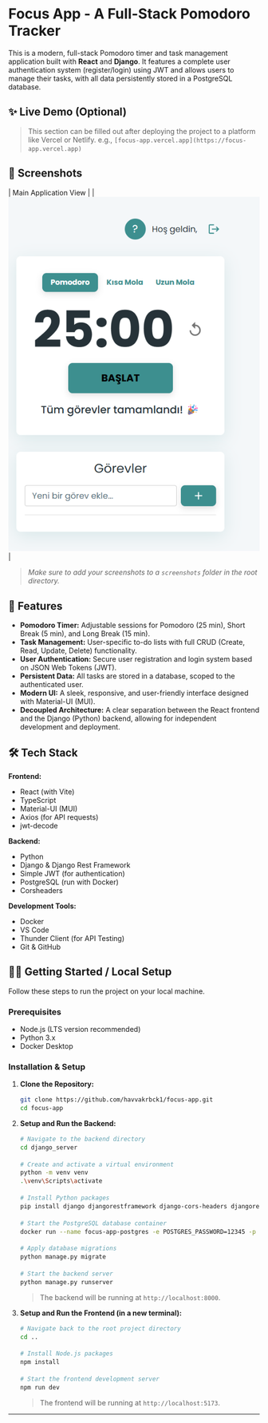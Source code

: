 # Focus App - A Full-Stack Pomodoro Tracker

This is a modern, full-stack Pomodoro timer and task management application built with **React** and **Django**. It features a complete user authentication system (register/login) using JWT and allows users to manage their tasks, with all data persistently stored in a PostgreSQL database.

## ✨ Live Demo (Optional)

> This section can be filled out after deploying the project to a platform like Vercel or Netlify.
> e.g., `[focus-app.vercel.app](https://focus-app.vercel.app)`

## 📸 Screenshots

| Main Application View |
| ![Main Screen](assets/ss.png) | 
> *Make sure to add your screenshots to a `screenshots` folder in the root directory.*

## 🚀 Features

- **Pomodoro Timer:** Adjustable sessions for Pomodoro (25 min), Short Break (5 min), and Long Break (15 min).
- **Task Management:** User-specific to-do lists with full CRUD (Create, Read, Update, Delete) functionality.
- **User Authentication:** Secure user registration and login system based on JSON Web Tokens (JWT).
- **Persistent Data:** All tasks are stored in a database, scoped to the authenticated user.
- **Modern UI:** A sleek, responsive, and user-friendly interface designed with Material-UI (MUI).
- **Decoupled Architecture:** A clear separation between the React frontend and the Django (Python) backend, allowing for independent development and deployment.

## 🛠️ Tech Stack

**Frontend:**
- React (with Vite)
- TypeScript
- Material-UI (MUI)
- Axios (for API requests)
- jwt-decode

**Backend:**
- Python
- Django & Django Rest Framework
- Simple JWT (for authentication)
- PostgreSQL (run with Docker)
- Corsheaders

**Development Tools:**
- Docker
- VS Code
- Thunder Client (for API Testing)
- Git & GitHub

## 🏃‍♀️ Getting Started / Local Setup

Follow these steps to run the project on your local machine.

### Prerequisites
- Node.js (LTS version recommended)
- Python 3.x
- Docker Desktop

### Installation & Setup

1.  **Clone the Repository:**
    ```bash
    git clone https://github.com/havvakrbck1/focus-app.git
    cd focus-app
    ```

2.  **Setup and Run the Backend:**
    ```bash
    # Navigate to the backend directory
    cd django_server

    # Create and activate a virtual environment
    python -m venv venv
    .\venv\Scripts\activate

    # Install Python packages
    pip install django djangorestframework django-cors-headers djangorestframework-simplejwt

    # Start the PostgreSQL database container
    docker run --name focus-app-postgres -e POSTGRES_PASSWORD=12345 -p 5432:5432 -d postgres

    # Apply database migrations
    python manage.py migrate

    # Start the backend server
    python manage.py runserver
    ```
    > The backend will be running at `http://localhost:8000`.

3.  **Setup and Run the Frontend (in a new terminal):**
    ```bash
    # Navigate back to the root project directory
    cd ..

    # Install Node.js packages
    npm install

    # Start the frontend development server
    npm run dev
    ```
    > The frontend will be running at `http://localhost:5173`.

---